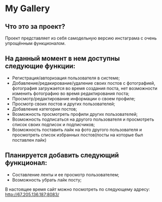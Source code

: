 # My Gallery 

Что это за проект?
  -----------
Проект представляет из себя самодельную версию инстаграма с очень упрощённым функционалом.

На данный момент в нем доступны следующие функции: 
   -----------
  - Регистрация/авторизация пользователя в системе;
  - Добавление/редакирование/удаление своих постов с фотографией, фотография загружается во время создания поста, нет возможности изменить фотографию во время редактирования поста;
  - Просмотр/редактирование информации о своем профиле;
  - Просмотр своих постов и других пользователей;
  - Добавление категории постов;
  - Возможность просмотреть профили других пользователей;
  - Возможность подписаться на другого пользователя и просмотреть список своих подписок и подписчиков;
  - Возможность поставить лайк на фото другого пользователя и просмотреть список избранных постов(посты на которые был поставлен лайк)
  
  Планируется добавить следующий функционал:
   -----------
  - Составление ленты и ее просмотр пользователем;
  - Возможность убрать лайк посту;
  
 В настоящее время сайт можно посмотреть по следующему адресу:
 http://67.205.136.187:8083/
